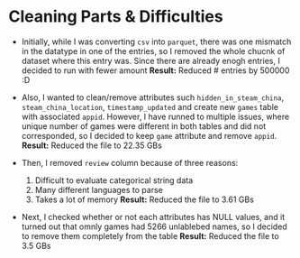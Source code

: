 # Cleaning Parts & Difficulties

- Initially, while I was converting `csv` into `parquet`, there was one mismatch in the datatype in one of the entries, so I removed the whole chucnk of dataset where this entry was. Since there are already enogh entries, I decided to run with fewer amount 
**Result:** Reduced # entries by 500000 :D

- Also, I wanted to clean/remove attributes such `hidden_in_steam_china`, `steam_china_location`, `timestamp_updated` and create new `games` table with associated `appid`. However, I have runned to multiple issues, where unique number of games were different in both tables and did not corresponded, so I decided to keep `game` attribute and remove `appid`. 
**Result:** Reduced the file to 22.35 GBs

- Then, I removed `review` column because of three reasons:
    1. Difficult to evaluate categorical string data
    2. Many different languages to parse
    3. Takes a lot of memory
**Result:** Reduced the file to 3.61 GBs

- Next, I checked whether or not each attributes has NULL values, and it turned out that omnly games had 5266 unlablebed names, so I decided to remove them completely from the table
**Result:** Reduced the file to 3.5 GBs



